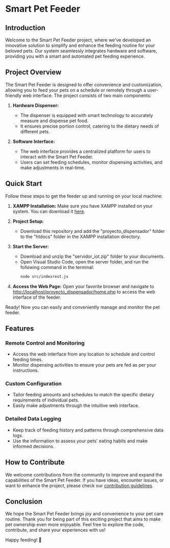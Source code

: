 
# Smart Pet Feeder

## Introduction

Welcome to the Smart Pet Feeder project, where we've developed an innovative solution to simplify and enhance the feeding routine for your beloved pets. Our system seamlessly integrates hardware and software, providing you with a smart and automated pet feeding experience.

## Project Overview

The Smart Pet Feeder is designed to offer convenience and customization, allowing you to feed your pets on a schedule or remotely through a user-friendly web interface. The project consists of two main components:

1. **Hardware Dispenser:**
   - The dispenser is equipped with smart technology to accurately measure and dispense pet food.
   - It ensures precise portion control, catering to the dietary needs of different pets.

2. **Software Interface:**
   - The web interface provides a centralized platform for users to interact with the Smart Pet Feeder.
   - Users can set feeding schedules, monitor dispensing activities, and make adjustments in real-time.

## Quick Start

Follow these steps to get the feeder up and running on your local machine:

1. **XAMPP Installation:**
   Make sure you have XAMPP installed on your system. You can download it [here](https://www.apachefriends.org/index.html).

2. **Project Setup:**
   - Download this repository and add the "proyecto_dispensador" folder to the "htdocs" folder in the XAMPP installation directory.

3. **Start the Server:**
   - Download and unzip the "servidor_iot.zip" folder to your documents.
   - Open Visual Studio Code, open the server folder, and run the following command in the terminal:
     ```bash
     node src/indexrest.js
     ```

4. **Access the Web Page:**
   Open your favorite browser and navigate to [http://localhost/proyecto_dispensador/home.php](http://localhost/proyecto_dispensador/home.php) to access the web interface of the feeder.

Ready! Now you can easily and conveniently manage and monitor the pet feeder.
## Features

### Remote Control and Monitoring
- Access the web interface from any location to schedule and control feeding times.
- Monitor dispensing activities to ensure your pets are fed as per your instructions.

### Custom Configuration
- Tailor feeding amounts and schedules to match the specific dietary requirements of individual pets.
- Easily make adjustments through the intuitive web interface.

### Detailed Data Logging
- Keep track of feeding history and patterns through comprehensive data logs.
- Use the information to assess your pets' eating habits and make informed decisions.

## How to Contribute

We welcome contributions from the community to improve and expand the capabilities of the Smart Pet Feeder. If you have ideas, encounter issues, or want to enhance the project, please check our [contribution guidelines](CONTRIBUTING.md).

## Conclusion

We hope the Smart Pet Feeder brings joy and convenience to your pet care routine. Thank you for being part of this exciting project that aims to make pet ownership even more enjoyable. Feel free to explore the code, contribute, and share your experiences with us!

Happy feeding! 🐾

